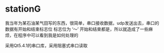 # stationG
我当年为某石油某气田写的东西，很简单，串口接收数据，udp发送出去，串口的数据有开始和结束标志位
标志位为 ‘～’ 开始和结束都是，所以就造成了一些麻烦，在程序中可以看到我是如何处理的

采用Qt5.4.1的串口库，采用阻塞式串口读取
